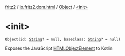 [fritz2](../../index.md) / [io.fritz2.dom.html](../index.md) / [Object](index.md) / [&lt;init&gt;](./-init-.md)

# &lt;init&gt;

`Object(id: `[`String`](https://kotlinlang.org/api/latest/jvm/stdlib/kotlin/-string/index.html)`? = null, baseClass: `[`String`](https://kotlinlang.org/api/latest/jvm/stdlib/kotlin/-string/index.html)`? = null)`

Exposes the JavaScript [HTMLObjectElement](https://developer.mozilla.org/en/docs/Web/API/HTMLObjectElement) to Kotlin

